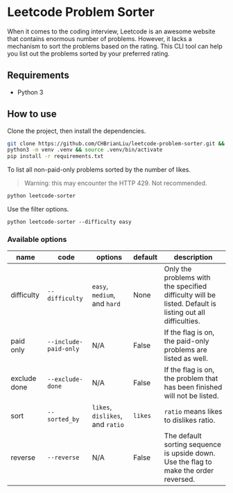 # Leetcode Problem Sorter

When it comes to the coding interview, Leetcode is an awesome website that contains enormous number of problems. However, it lacks a mechanism to sort the problems based on the rating. This CLI tool can help you list out the problems sorted by your preferred rating.

## Requirements

* Python 3

## How to use

Clone the project, then install the dependencies.

```bash
git clone https://github.com/CHBrianLiu/leetcode-problem-sorter.git && cd leetcode-problem-sorter
python3 -m venv .venv && source .venv/bin/activate
pip install -r requirements.txt
```

To list all non-paid-only problems sorted by the number of likes.
> Warning: this may encounter the HTTP 429. Not recommended.

```bash
python leetcode-sorter
```

Use the filter options.

```base
python leetcode-sorter --difficulty easy
```

### Available options

| name | code | options | default | description |
| --- | --- | --- | --- | --- |
| difficulty | `--difficulty` | `easy`, `medium`, and `hard` | None | Only the problems with the specified difficulty will be listed. Default is listing out all difficulties. |
| paid only | `--include-paid-only` | N/A | False | If the flag is on, the paid-only problems are listed as well. |
| exclude done | `--exclude-done` | N/A | False | If the flag is on, the problem that has been finished will not be listed. |
| sort | `--sorted_by` | `likes`, `dislikes`, and `ratio` | `likes` | `ratio` means likes to dislikes ratio. |
| reverse | `--reverse` | N/A | False | The default sorting sequence is upside down. Use the flag to make the order reversed. |
